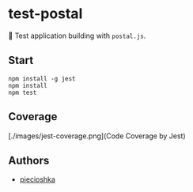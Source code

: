 # test-postal

:ledger: Test application building with `postal.js`.

## Start

```
npm install -g jest
npm install
npm test
```

## Coverage

[./images/jest-coverage.png](Code Coverage by Jest)

## Authors

 - [piecioshka](http://twitter.com/piecioshka)
